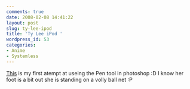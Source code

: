 ```yaml
---
comments: true
date: 2008-02-08 14:41:22
layout: post
slug: ty-lee-ipod
title: 'Ty Lee iPod '
wordpress_id: 53
categories:
- Anime
- Systemless
---
```


[This](http://networkpathnotfound.deviantart.com/art/iPod-Ty-Lee-76746316) is my first atempt at useing the Pen tool in photoshop :D
I know her foot is a bit out she is standing on a volly ball net :P
